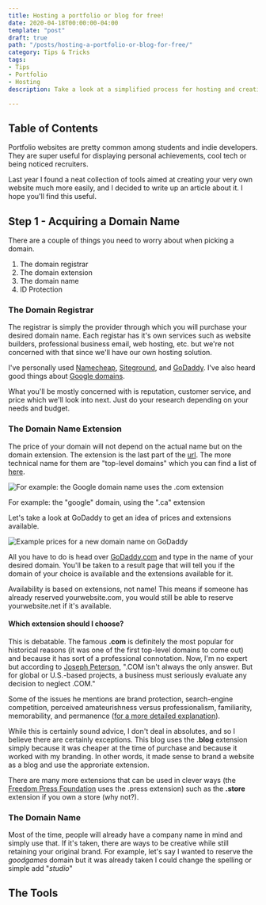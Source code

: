 ```yaml
---
title: Hosting a portfolio or blog for free!
date: 2020-04-18T00:00:00-04:00
template: "post"
draft: true
path: "/posts/hosting-a-portfolio-or-blog-for-free/"
category: Tips & Tricks
tags:
- Tips
- Portfolio
- Hosting
description: Take a look at a simplified process for hosting and creating your own portfolio or blog. Ideal for students, small indie studios, etc. Perfect for showcasing your work!

---
```


<h2 id="top">Table of Contents</h2>



Portfolio websites are pretty common among students and indie developers. They are super useful for displaying personal achievements, cool tech or being noticed recruiters.

Last year I found a neat collection of tools aimed at creating your very own website much more easily, and I decided to write up an article about it. I hope you'll find this useful.

<h2 id="domain-name">Step 1 - Acquiring a Domain Name</h2>

There are a couple of things you need to worry about when picking a domain.

1. The domain registrar
2. The domain extension
3. The domain name
4. ID Protection

### The Domain Registrar

The registrar is simply the provider through which you will purchase your desired domain name. Each registar has it's own services such as website builders, professional business email, web hosting, etc. but we're not concerned with that since we'll have our own hosting solution.

I've personally used [Namecheap](https://www.namecheap.com), [Siteground](http://www.siteground.com), and [GoDaddy](https://godaddy.com). I've also heard good things about [Google domains](https://domains.google/).

What you'll be mostly concerned with is reputation, customer service, and price which we'll look into next. Just do your research depending on your needs and budget.

### The Domain Name Extension

The price of your domain will not depend on the actual name but on the domain extension. The extension is the last part of the [url](https://en.wikipedia.org/wiki/URL). The more technical name for them are "top-level domains" which you can find a list of [here](http://data.iana.org/TLD/tlds-alpha-by-domain.txt).

<img src="/media/GoogleURL.png" alt="For example: the Google domain name uses the .com extension"/> <figcaption> For example: the "google" domain, using the ".ca" extension </figcaption>

Let's take a look at GoDaddy to get an idea of prices and extensions available.

<img src="https://media.giphy.com/media/d8LCsdR75mFEYRc6yX/source.gif" alt="Example prices for a new domain name on GoDaddy"/>

All you have to do is head over [GoDaddy.com](https://www.godaddy.com) and type in the name of your desired domain. You'll be taken to a result page that will tell you if the domain of your choice is available and the extensions available for it.

Availability is based on extensions, not name!
This means if someone has already reserved yourwebsite.com, you would still be able to reserve yourwebsite.net if it's available.

#### Which extension should I choose?

This is debatable. The famous **.com** is definitely the most popular for historical reasons (it was one of the first top-level domains to come out) and because it has sort of a professional connotation. Now, I'm no expert but according to [Joseph Peterson](https://www.startups.com/community/experts/10652/josephpeterson),
".COM isn't always the only answer. But for global or U.S.-based projects, a business must seriously evaluate any decision to neglect .COM."

Some of the issues he mentions are brand protection, search-engine competition, perceived amateurishness versus professionalism, familiarity, memorability, and permanence ([for a more detailed explanation](https://www.startups.com/community/questions/2184/how-important-is-it-to-have-a-com-domain-when-starting-up-a-business)).

While this is certainly sound advice, I don't deal in absolutes, and so I believe there are certainly exceptions. This blog uses the **.blog** extension simply because it was cheaper at the time of purchase and because it worked with my branding. In other words, it made sense to brand a website as a blog and use the approriate extension.

There are many more extensions that can be used in clever ways (the [Freedom Press Foundation](https://freedom.press) uses the .press extension) such as the **.store** extension if you own a store (why not?).

### The Domain Name

Most of the time, people will already have a company name in mind and simply use that. If it's taken, there are ways to be creative while still retaining your original brand. For example, let's say I wanted to reserve the *goodgames* domain but it was already taken I could change the spelling or simple add "*studio*"

## The Tools